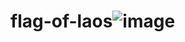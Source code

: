 # flag-of-laos![image](https://github.com/varunkumarpotta/flag-of-laos/assets/96905689/a518279c-b1d1-4070-bbe9-5ccfa1b54baf)
